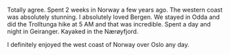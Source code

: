  Totally agree. Spent 2 weeks in Norway a few years ago. The western coast was absolutely stunning. I absolutely loved Bergen. We stayed in Odda and did the Trolltunga hike at 5 AM and that was incredible. Spent a day and night in Geiranger. Kayaked in the Nærøyfjord. 

I definitely enjoyed the west coast of Norway over Oslo any day. 